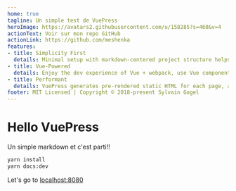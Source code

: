 ```yaml
---
home: true
tagline: Un simple test de VuePress
heroImage: https://avatars2.githubusercontent.com/u/158285?s=460&v=4
actionText: Voir sur mon repo GitHub
actionLink: https://github.com/meshenka
features:
- title: Simplicity First
  details: Minimal setup with markdown-centered project structure helps you focus on writing.
- title: Vue-Powered
  details: Enjoy the dev experience of Vue + webpack, use Vue components in markdown, and develop custom themes with Vue.
- title: Performant
  details: VuePress generates pre-rendered static HTML for each page, and runs as an SPA once a page is loaded.
footer: MIT Licensed | Copyright © 2018-present Sylvain Gogel
---
```

# Hello VuePress

Un simple markdown et c'est parti!!

```bash
yarn install
yarn docs:dev
```

Let's go to [localhost:8080](http://localhost:8080)